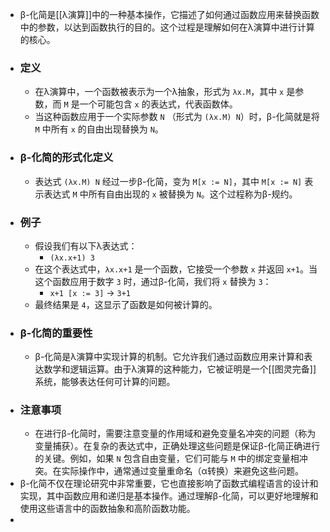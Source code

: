 - β-化简是[[λ演算]]中的一种基本操作，它描述了如何通过函数应用来替换函数中的参数，以达到函数执行的目的。这个过程是理解如何在λ演算中进行计算的核心。
- ### 定义
	- 在λ演算中，一个函数被表示为一个λ抽象，形式为 `λx.M`，其中 `x` 是参数，而 `M` 是一个可能包含 `x` 的表达式，代表函数体。
	- 当这种函数应用于一个实际参数 `N` （形式为 `(λx.M) N`）时，β-化简就是将 `M` 中所有 `x` 的自由出现替换为 `N`。
- ### β-化简的形式化定义
	- 表达式 `(λx.M) N` 经过一步β-化简，变为 `M[x := N]`，其中 `M[x := N]` 表示表达式 `M` 中所有自由出现的 `x` 被替换为 `N`。这个过程称为β-规约。
- ### 例子
	- 假设我们有以下λ表达式：
		- `(λx.x+1) 3`
	- 在这个表达式中，`λx.x+1` 是一个函数，它接受一个参数 `x` 并返回 `x+1`。当这个函数应用于数字 `3` 时，通过β-化简，我们将 `x` 替换为 `3`：
		- `x+1 [x := 3]`  → `3+1`
	- 最终结果是 `4`，这显示了函数是如何被计算的。
- ### β-化简的重要性
	- β-化简是λ演算中实现计算的机制。它允许我们通过函数应用来计算和表达数学和逻辑运算。由于λ演算的这种能力，它被证明是一个[[图灵完备]]系统，能够表达任何可计算的问题。
- ### 注意事项
	- 在进行β-化简时，需要注意变量的作用域和避免变量名冲突的问题（称为变量捕获）。在复杂的表达式中，正确处理这些问题是保证β-化简正确进行的关键。例如，如果 `N` 包含自由变量，它们可能与 `M` 中的绑定变量相冲突。在实际操作中，通常通过变量重命名（α转换）来避免这些问题。
- β-化简不仅在理论研究中非常重要，它也直接影响了函数式编程语言的设计和实现，其中函数应用和递归是基本操作。通过理解β-化简，可以更好地理解和使用这些语言中的函数抽象和高阶函数功能。
-